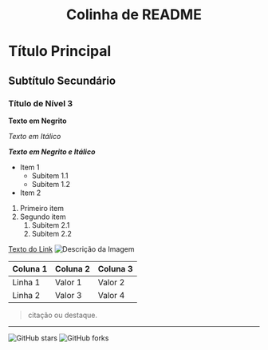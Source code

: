 <h1 align="center"> Colinha de README </h1>

# Título Principal
## Subtítulo Secundário
### Título de Nível 3

**Texto em Negrito**

*Texto em Itálico*

_**Texto em Negrito e Itálico**_

- Item 1
  - Subitem 1.1
  - Subitem 1.2
- Item 2

1. Primeiro item
2. Segundo item
   1. Subitem 2.1
   2. Subitem 2.2

[Texto do Link](https://exemplo.com)
![Descrição da Imagem](URL_da_imagem)

| Coluna 1 | Coluna 2 | Coluna 3 |
|----------|----------|----------|
| Linha 1  | Valor 1  | Valor 2  |
| Linha 2  | Valor 3  | Valor 4  |

> citação ou destaque.

---

![GitHub stars](https://img.shields.io/github/stars/exemplo/repo?style=social)
![GitHub forks](https://img.shields.io/github/forks/exemplo/repo?style=social)



